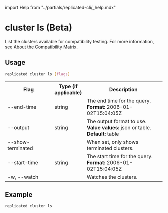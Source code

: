import Help from "../partials/replicated-cli/_help.mdx"


# cluster ls (Beta)

List the clusters available for compatibility testing. For more information, see [About the Compatibility Matrix](/vendor/testing-about).


## Usage

```bash
replicated cluster ls [flags]
```

  <table>
  <tr>
    <th width="30%">Flag</th>
    <th width="20%">Type (if applicable)</th>
    <th width="50%">Description</th>
  </tr>
  <Help/>
  <tr>
    <td>--end-time</td>
    <td>string</td>
    <td>The end time for the query. <strong>Format:</strong> 2006-01-02T15:04:05Z</td>
  </tr>
  <tr>
    <td>--output</td>
    <td>string</td>
    <td>The output format to use. <strong>Value values:</strong> json or table. <strong>Default:</strong> table</td>
  </tr>
  <tr>
    <td>--show-terminated</td>
    <td></td>
    <td>When set, only shows terminated clusters.</td>
  </tr>
  <tr>
    <td>--start-time</td>
    <td>string</td>
    <td>The start time for the query. <strong>Format:</strong> 2006-01-02T15:04:05Z</td>
  </tr>
  <tr>
    <td>-w, --watch</td>
    <td></td>
    <td>Watches the clusters.</td>
  </tr>
</table>

## Example

```bash
replicated cluster ls
```
                 
